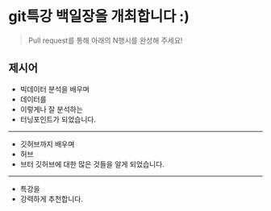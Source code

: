 # git특강 백일장을 개최합니다 :) 
> Pull request를 통해 아래의 N행시를 완성해 주세요!

## 제시어
- 빅데이터 분석을 배우며
- 데이터를
- 이렇게나 잘 분석하는
- 터닝포인트가 되었습니다.
---
- 깃허브까지 배우며
- 허브
- 브터 깃허브에 대한 많은 것들을 알게 되었습니다.
---
- 특강을
- 강력하게 추천합니다.
